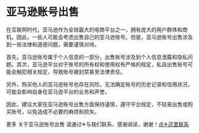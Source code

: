 # 亚马逊账号出售

在互联网时代，亚马逊作为全球最大的电商平台之一，拥有庞大的用户群体和商机。因此，一些人可能会考虑出售自己的亚马逊账号。但是，亚马逊账号出售涉及到一些法律和道德问题，需要谨慎对待。

首先，亚马逊账号属于个人信息的一部分，出售账号涉及到个人信息泄露和隐私问题。其次，亚马逊平台对于账号的所有权和使用权有严格的规定，私自出售账号可能会触犯相关规定，导致账号被封禁甚至法律责任。

另外，购买他人的亚马逊账号也存在风险，无法确定账号的历史记录和信用状况，可能会影响自身在亚马逊平台的业务和声誉。

因此，建议大家在亚马逊账号出售方面保持谨慎，遵守平台规定，不轻易出售或购买账号，以免造成不必要的麻烦和损失。

更多 关于亚马逊账号出售 请通过✈与我们联系，感谢阅读，谢谢！[点✈这里联系](https://c.k02.cc)